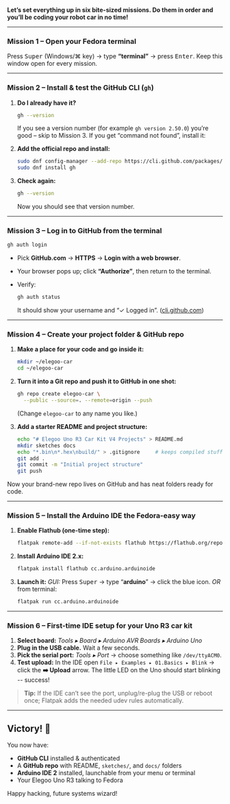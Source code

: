 **Let’s set everything up in six bite-sized missions.
Do them in order and you’ll be coding your robot car in no time!**

---

### Mission 1 – Open your Fedora terminal

Press <kbd>Super</kbd> (Windows/⌘ key) → type **“terminal”** → press <kbd>Enter</kbd>.
Keep this window open for every mission.

---

### Mission 2 – Install & test the GitHub CLI (`gh`)

1. **Do I already have it?**

   ```bash
   gh --version
   ```

   If you see a version number (for example `gh version 2.50.0`) you’re good – skip to Mission 3.
   If you get “command not found”, install it:

2. **Add the official repo and install:**

   ```bash
   sudo dnf config-manager --add-repo https://cli.github.com/packages/rpm/gh-cli.repo
   sudo dnf install gh
   ```

3. **Check again:**

   ```bash
   gh --version
   ```

   Now you should see that version number.

---

### Mission 3 – Log in to GitHub from the terminal

```bash
gh auth login
```

* Pick **GitHub.com** → **HTTPS** → **Login with a web browser**.
* Your browser pops up; click **“Authorize”**, then return to the terminal.
* Verify:

  ```bash
  gh auth status
  ```

  It should show your username and “✓ Logged in”. ([cli.github.com][1])

---

### Mission 4 – Create your project folder & GitHub repo

1. **Make a place for your code and go inside it:**

   ```bash
   mkdir ~/elegoo-car
   cd ~/elegoo-car
   ```

2. **Turn it into a Git repo and push it to GitHub in one shot:**

   ```bash
   gh repo create elegoo-car \
     --public --source=. --remote=origin --push
   ```

   (Change `elegoo-car` to any name you like.)

3. **Add a starter README and project structure:**

   ```bash
   echo "# Elegoo Uno R3 Car Kit V4 Projects" > README.md
   mkdir sketches docs
   echo "*.bin\n*.hex\nbuild/" > .gitignore     # keeps compiled stuff out of Git
   git add .
   git commit -m "Initial project structure"
   git push
   ```

Now your brand-new repo lives on GitHub and has neat folders ready for code.

---

### Mission 5 – Install the Arduino IDE the Fedora-easy way

1. **Enable Flathub (one-time step):**

   ```bash
   flatpak remote-add --if-not-exists flathub https://flathub.org/repo/flathub.flatpakrepo
   ```

2. **Install Arduino IDE 2.x:**

   ```bash
   flatpak install flathub cc.arduino.arduinoide
   ```

3. **Launch it:**
   *GUI:* Press <kbd>Super</kbd> → type “**arduino**” → click the blue icon.
   *OR* from terminal:

   ```bash
   flatpak run cc.arduino.arduinoide
   ```

---

### Mission 6 – First-time IDE setup for your Uno R3 car kit

1. **Select board:** *Tools ▸ Board ▸ Arduino AVR Boards ▸ Arduino Uno*
2. **Plug in the USB cable.** Wait a few seconds.
3. **Pick the serial port:** *Tools ▸ Port* → choose something like `/dev/ttyACM0`.
4. **Test upload:** In the IDE open `File ▸ Examples ▸ 01.Basics ▸ Blink` → click the **➡️ Upload** arrow.
   The little LED on the Uno should start blinking -- success!

> **Tip:** If the IDE can’t see the port, unplug/re-plug the USB or reboot once; Flatpak adds the needed udev rules automatically.

---

## Victory! 🎉

You now have:

* **GitHub CLI** installed & authenticated
* A **GitHub repo** with README, `sketches/`, and `docs/` folders
* **Arduino IDE 2** installed, launchable from your menu or terminal
* Your Elegoo Uno R3 talking to Fedora

Happy hacking, future systems wizard!

[1]: https://cli.github.com/manual/gh_auth_login?utm_source=chatgpt.com "gh auth login - GitHub CLI"